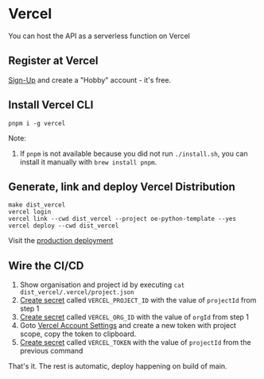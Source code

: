 # Vercel

You can host the API as a serverless function on Vercel

## Register at Vercel

[Sign-Up](https://vercel.com/signup) and create a "Hobby" account - it's free.

## Install Vercel CLI

```shell
pnpm i -g vercel
```

Note:
1. If `pnpm` is not available because you did not run `./install.sh`,
you can install it manually with `brew install pnpm`.

## Generate, link and deploy Vercel Distribution

```shell
make dist_vercel
vercel login
vercel link --cwd dist_vercel --project oe-python-template --yes
vercel deploy --cwd dist_vercel
```

Visit the [production deployment](https://oe-python-template.vercel.app/)

## Wire the CI/CD

1. Show organisation and project id by executing `cat dist_vercel/.vercel/project.json`
2. [Create secret](https://github.com/helmut-hoffer-von-ankershoffen/oe-python-template/settings/secrets/actions/new) called `VERCEL_PROJECT_ID` with the
value of `projectId` from step 1
3. [Create secret](https://github.com/helmut-hoffer-von-ankershoffen/oe-python-template/settings/secrets/actions/new) called `VERCEL_ORG_ID` with the value
of `orgId` from step 1
4. Goto [Vercel Account Settings](https://vercel.com/account/settings/tokens) and create a new token with project scope,
copy the token to clipboard.
5. [Create secret](https://github.com/helmut-hoffer-von-ankershoffen/oe-python-template/settings/secrets/actions/new) called `VERCEL_TOKEN` with the value
of `projectId` from the previous command

That's it. The rest is automatic, deploy happening on build of main.
